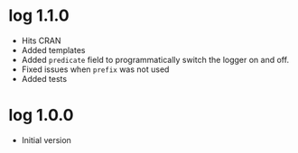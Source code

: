 # log 1.1.0

- Hits CRAN
- Added templates
- Added `predicate` field to programmatically switch the logger on and off.
- Fixed issues when `prefix` was not used
- Added tests

# log 1.0.0

* Initial version

